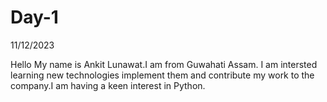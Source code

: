 # Day-1
11/12/2023 

Hello My name is Ankit Lunawat.I am from Guwahati Assam.
I am intersted learning new technologies implement them and contribute my work to the company.I am having a keen interest in Python.
